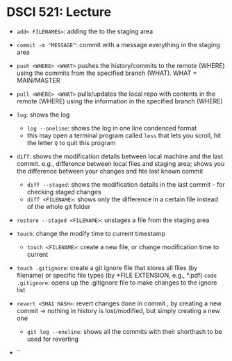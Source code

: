 # DSCI 521: Lecture

- `add< FILENAMES>`: adding the <FILENAMES> to the staging area

-   `commit -m "MESSAGE"`: commit with a message everything in the staging area

-   `push <WHERE> <WHAT>` pushes the history/commits to the remote (WHERE) using the commits from the specified branch (WHAT). WHAT = MAIN/MASTER

-   `pull <WHERE> <WHAT>` pulls/updates the local repo with contents in the remote (WHERE) using the information in the specified branch (WHERE)

-   `log`: shows the log
    -   `log --oneline`: shows the log in one line condenced format
    -   this may open a terminal program called `less` that lets you scroll, hit the letter `Q` to quit this program

-   `diff`: shows the modification details between local machine and the last commit. e.g., difference between local files and staging area; shows you the difference between your changes and hte last known commit
    -   `diff --staged`: shows the modification details in the last commit - for checking staged changes
    -   `diff <FILENAME>`: shows only the difference in a certain file instead of the whole git folder

-   `restore --staged <FILENAME>`: unstages a file from the staging area

-   `touch`: change the modify time to current timestamp
    -   `touch <FILENAME>`: create a new file, or change modification time to current

-   `touch .gitignore`: create a git ignore file that stores all files (by filename) or specific file types (by *FILE EXTENSION, e.g., *.pdf)
    `code .gitignore`: opens up the .gitignore file to make changes to the ignore list

-   `revert <SHA1 HASH>`: revert changes done in commit <SHA1 HASH>, by creating a new commit -> nothing in history is lost/modified, but simply creating a new one
    -   `git log --oneline`: shows all the commits with their shorthash to be used for reverting

-   ``